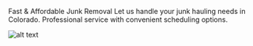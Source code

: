 Fast & Affordable
Junk Removal
Let us handle your junk hauling needs in Colorado. Professional service with convenient scheduling options.

![alt text](https://github.com/adam-p/markdown-here/raw/master/src/common/images/icon48.png](https://github.com/YourPalZack/junk-t/blob/main/attached_assets/junkt.png) "Main")
